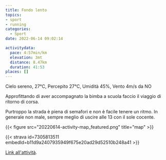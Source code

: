```yaml
---
title: Fondo lento
topics:
- sport
- running
categories: 
  - Sport
date: 2022-06-14 09:02:14

activitydata:
  pace: 4:57min/km
  elevation: 3mt
  distance: 8.47km
  duration: 41:53
places: []
---
```


Cielo sereno, 27°C, Percepito 27°C, Umidità 45%, Vento 4m/s da NO

<!--more-->

Approfittando di aver accompagnato la bimba a scuola faccio il viaggio di ritorno di corsa.

Purtroppo la strada è piena di semafori e non è facile tenere un ritmo. In generale non male, sempre meglio di uscire alle 13 con il sole cocente.



{{<  figure src="20220614-activity-map_featured.png" title="map" >}}


{{< strava id=7305813511 embedId=b11d9a2407935949f675e20ad29d52510b248a41 >}}

[Link all'attività](https://strava.com/activities/7305813511).
